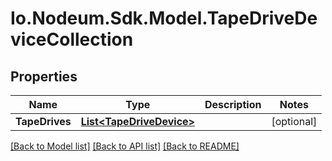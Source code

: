 # Io.Nodeum.Sdk.Model.TapeDriveDeviceCollection
## Properties

Name | Type | Description | Notes
------------ | ------------- | ------------- | -------------
**TapeDrives** | [**List&lt;TapeDriveDevice&gt;**](TapeDriveDevice.md) |  | [optional] 

[[Back to Model list]](../README.md#documentation-for-models) [[Back to API list]](../README.md#documentation-for-api-endpoints) [[Back to README]](../README.md)

